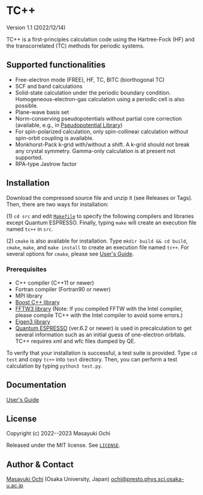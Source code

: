 # TC++
Version 1.1 (2022/12/14)

TC++ is a first-principles calculation code using the Hartree-Fock (HF) and the transcorrelated (TC) methods for periodic systems.

## Supported functionalities
- Free-electron mode (FREE), HF, TC, BITC (biorthogonal TC)
- SCF and band calculations
- Solid-state calculation under the periodic boundary condition. Homogeneous-electron-gas calculation using a periodic cell is also possible.
- Plane-wave basis set
- Norm-conserving pseudopotentials without partial core correction (available, e.g., in [Pseudopotential Library](https://pseudopotentiallibrary.org/))
- For spin-polarized calculation, only spin-collinear calculation without spin-orbit coupling is available.
- Monkhorst-Pack k-grid with/without a shift. A k-grid should not break any crystal symmetry. Gamma-only calculation is at present not supported.
- RPA-type Jastrow factor

## Installation
Download the compressed source file and unzip it (see Releases or Tags). Then, there are two ways for installation:

(1) `cd src` and edit [`Makefile`](./src/Makefile) to specify the following compilers and libraries except Quantum ESPRESSO. Finally, typing `make` will create an execution file named `tc++` in `src`.

(2) `cmake` is also available for installation. Type `mkdir build && cd build`, `cmake`, `make`, and `make install` to create an execution file named `tc++`. For several options for `cmake`, please see [User's Guide](https://TCplusplus.readthedocs.io/).

### Prerequisites
- C++ compiler (C++11 or newer)
- Fortran compiler (Fortran90 or newer)
- MPI library
- [Boost C++ library](https://www.boost.org/)
- [FFTW3 library](https://www.fftw.org/) (Note: If you compiled FFTW with the Intel compiler, please compile TC++ with the Intel compiler to avoid some errors.)
- [Eigen3 library](https://eigen.tuxfamily.org/)
- [Quantum ESPRESSO](https://www.quantum-espresso.org/) (ver.6.2 or newer) is used in precalculation to get several information such as an initial guess of one-electron orbitals. TC++ requires xml and wfc files dumped by QE.

To verify that your installation is successful, a test suite is provided.
Type `cd test` and copy `tc++` into `test` directory. Then, you can perform a test calculation by typing `python3 test.py`.

## Documentation
[User's Guide](https://TCplusplus.readthedocs.io/)

## License
Copyright (c) 2022--2023 Masayuki Ochi

Released under the MIT license. See [`LICENSE`](./LICENSE).

## Author & Contact
[Masayuki Ochi](http://ann.phys.sci.osaka-u.ac.jp/ochi/ochi_en.html) (Osaka University, Japan)
ochi@presto.phys.sci.osaka-u.ac.jp



